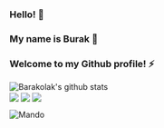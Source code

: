 ### Hello! 👋
### My name is Burak 🔭
### Welcome to my Github profile! ⚡

![Barakolak's github stats](https://github-readme-stats.vercel.app/api?username=Barakolak)
<br/>
<img align="center" src="https://img.shields.io/badge/<C>-<blue>" >
<img align="center" src="https://img.shields.io/badge/<Python>-:star:-<green>" >
<img align="center" src="https://img.shields.io/badge/<JS>-:star:-<yellow>" >

![Mando](https://i.pinimg.com/originals/63/f5/11/63f5114e1e8ffc8e73201cb7af700862.gif)



<!--
**Barakolak/Barakolak** is a ✨ _special_ ✨ repository because its `README.md` (this file) appears on your GitHub profile.

Here are some ideas to get you started:
- 🔭 I’m currently working on ...
- 🌱 I’m currently learning ...
- 👯 I’m looking to collaborate on ...
- 🤔 I’m looking for help with ...
- 💬 Ask me about ...
- 📫 How to reach me: ...
- 😄 Pronouns: ...
- ⚡ Fun fact: ...
-->
